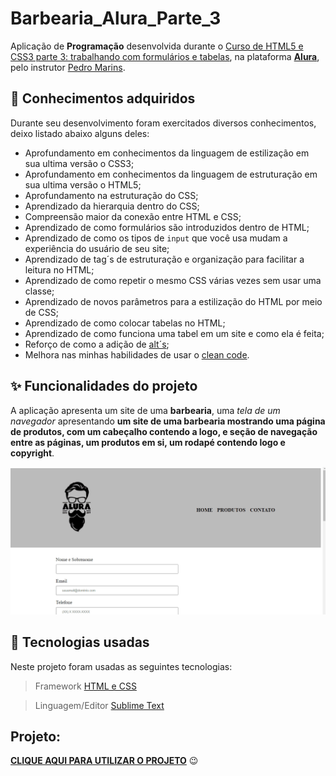 # Barbearia_Alura_Parte_3
Aplicação de **Programação** desenvolvida durante o [Curso de
HTML5 e CSS3 parte 3: trabalhando com formulários e tabelas](https://cursos.alura.com.br/course/html5-css3-formularios-tabelas), na plataforma **[Alura](https://cursos.alura.com.br/)**, pelo instrutor [Pedro Marins](https://pedromarins.com/links/).

## 📒 Conhecimentos adquiridos

Durante seu desenvolvimento foram exercitados diversos conhecimentos, deixo listado abaixo alguns deles:

* Aprofundamento em conhecimentos da linguagem de estilização em sua ultima versão o CSS3;
* Aprofundamento em conhecimentos da linguagem de estruturação em sua ultima versão o HTML5;
* Aprofundamento na estruturação do CSS;
* Aprendizado da hierarquia dentro do CSS;
* Compreensão maior da conexão entre HTML e CSS;
* Aprendizado de como formulários são introduzidos dentro de HTML;
* Aprendizado de como os tipos de `input` que você usa mudam a experiência do usuário de seu site;
* Aprendizado de tag´s de estruturação e organização para facilitar a leitura no HTML;
* Aprendizado de como repetir o mesmo CSS várias vezes sem usar uma classe;
* Aprendizado de novos parâmetros para a estilização do HTML por meio de CSS;
* Aprendizado de como colocar tabelas no HTML;
* Aprendizado de como funciona uma tabel em um site e como ela é feita;
* Reforço de como a adição de [alt´s](https://pt.semrush.com/blog/alt-text-para-imagens/);
* Melhora nas minhas habilidades de usar o [clean code](https://www.alura.com.br/artigos/o-que-e-clean-code).

## ✨ Funcionalidades do projeto

A aplicação apresenta um site de uma **barbearia**, uma _tela de um navegador_ apresentando **um site de uma barbearia mostrando uma página de produtos, com um cabeçalho contendo a logo, e seção de navegação entre as páginas, um produtos em si, um rodapé contendo logo e copyright**.

  <p align="center">
  <img src="imagens/Animação3.gif" alt= "Gif colorido da aplicação desenvolvida realizando a operação de transferência." />
</p>

## :hammer: Tecnologias usadas
Neste projeto foram usadas as seguintes tecnologias:
> Framework [HTML e CSS](https://www.homehost.com.br/blog/tutoriais/tags-html/)


> Linguagem/Editor [Sublime Text](https://www.sublimetext.com/)
  
  ## Projeto:
**[CLIQUE AQUI PARA UTILIZAR O PROJETO](https://renanalura7.github.io/Barbearia_Alura_Parte_2/)** 😉
